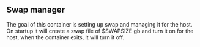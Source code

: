## Swap manager

The goal of this container is setting up swap and managing it for the
host. On startup it will create a swap file of $SWAPSIZE gb and turn it
on for the host, when the container exits, it will turn it off.